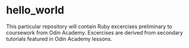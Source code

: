 # hello_world
This particular repository will contain Ruby excercises preliminary to coursework from Odin Academy.
Excercises are derived from secondary tutorials featured in Odin Academy lessons.
